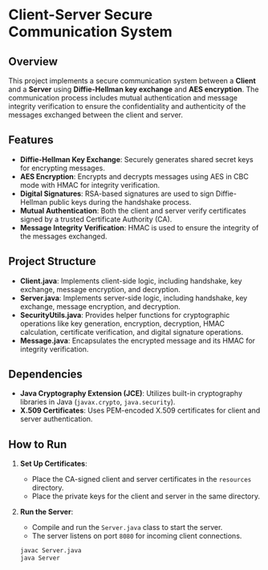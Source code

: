 # Client-Server Secure Communication System

## Overview

This project implements a secure communication system between a **Client** and a **Server** using **Diffie-Hellman key exchange** and **AES encryption**. The communication process includes mutual authentication and message integrity verification to ensure the confidentiality and authenticity of the messages exchanged between the client and server.

## Features

- **Diffie-Hellman Key Exchange**: Securely generates shared secret keys for encrypting messages.
- **AES Encryption**: Encrypts and decrypts messages using AES in CBC mode with HMAC for integrity verification.
- **Digital Signatures**: RSA-based signatures are used to sign Diffie-Hellman public keys during the handshake process.
- **Mutual Authentication**: Both the client and server verify certificates signed by a trusted Certificate Authority (CA).
- **Message Integrity Verification**: HMAC is used to ensure the integrity of the messages exchanged.

## Project Structure

- **Client.java**: Implements client-side logic, including handshake, key exchange, message encryption, and decryption.
- **Server.java**: Implements server-side logic, including handshake, key exchange, message encryption, and decryption.
- **SecurityUtils.java**: Provides helper functions for cryptographic operations like key generation, encryption, decryption, HMAC calculation, certificate verification, and digital signature operations.
- **Message.java**: Encapsulates the encrypted message and its HMAC for integrity verification.

## Dependencies

- **Java Cryptography Extension (JCE)**: Utilizes built-in cryptography libraries in Java (`javax.crypto`, `java.security`).
- **X.509 Certificates**: Uses PEM-encoded X.509 certificates for client and server authentication.

## How to Run

1. **Set Up Certificates**:
    - Place the CA-signed client and server certificates in the `resources` directory.
    - Place the private keys for the client and server in the same directory.

2. **Run the Server**:
    - Compile and run the `Server.java` class to start the server.
    - The server listens on port `8080` for incoming client connections.

   ```bash
   javac Server.java
   java Server
